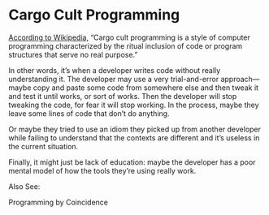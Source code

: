 # Cargo Cult Programming

[According to Wikipedia,](https://en.wikipedia.org/wiki/Cargo_cult_programming) “Cargo cult programming is a style of computer programming characterized by the ritual inclusion of code or program structures that serve no real purpose.”

In other words, it’s when a developer writes code without really understanding it. The developer may use a very trial-and-error approach—maybe copy and paste some code from somewhere else and then tweak it and test it until works, or sort of works. Then the developer will stop tweaking the code, for fear it will stop working. In the process, maybe they leave some lines of code that don’t do anything.

Or maybe they tried to use an idiom they picked up from another developer while failing to understand that the contexts are different and it’s useless in the current situation.

Finally, it might just be lack of education: maybe the developer has a poor mental model of how the tools they’re using really work.



Also See:

Programming by Coincidence